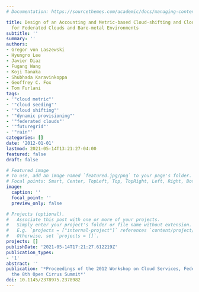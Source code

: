 ```yaml
---
# Documentation: https://sourcethemes.com/academic/docs/managing-content/

title: Design of an Accounting and Metric-based Cloud-shifting and Cloud-seeding Framework
  for Federated Clouds and Bare-metal Environments
subtitle: ''
summary: ''
authors:
- Gregor von Laszewski
- Hyungro Lee
- Javier Diaz
- Fugang Wang
- Koji Tanaka
- Shubhada Karavinkoppa
- Geoffrey C. Fox
- Tom Furlani
tags:
- '"cloud metric"'
- '"cloud seeding"'
- '"cloud shifting"'
- '"dynamic provisioning"'
- '"federated clouds"'
- '"futuregrid"'
- '"rain"'
categories: []
date: '2012-01-01'
lastmod: 2021-05-14T13:21:27-04:00
featured: false
draft: false

# Featured image
# To use, add an image named `featured.jpg/png` to your page's folder.
# Focal points: Smart, Center, TopLeft, Top, TopRight, Left, Right, BottomLeft, Bottom, BottomRight.
image:
  caption: ''
  focal_point: ''
  preview_only: false

# Projects (optional).
#   Associate this post with one or more of your projects.
#   Simply enter your project's folder or file name without extension.
#   E.g. `projects = ["internal-project"]` references `content/project/deep-learning/index.md`.
#   Otherwise, set `projects = []`.
projects: []
publishDate: '2021-05-14T17:21:27.612219Z'
publication_types:
- '1'
abstract: ''
publication: '*Proceedings of the 2012 Workshop on Cloud Services, Federation, and
  the 8th Open Cirrus Summit*'
doi: 10.1145/2378975.2378982
---
```

